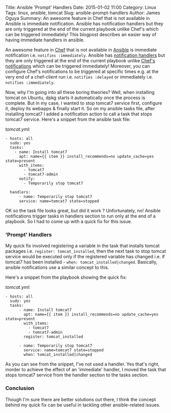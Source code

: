 Title: Ansible 'Prompt' Handlers
Date: 2015-01-02 11:00
Category: Linux
Tags: linux, ansible, tomcat
Slug: ansible-prompt-handlers
Author: James Oguya
Summary: An awesome feature in Chef that is not available in Ansible is immediate notification. Ansible has notification handlers but they are only triggered at the end of the current playbook unlike Chef's which can be triggered immediately! This blogpost describes an easier way of having immediate handlers in ansible.

An awesome feature in [Chef](https://chef.io) that is not available in [Ansible](http://ansible.com) is immediate notification i.e. `notifies :immediately`. Ansible has [notification handlers](http://docs.ansible.com/playbooks_intro.html#handlers-running-operations-on-change) but they are only triggered at the end of the current playbook unlike [Chef's notifications](https://docs.chef.io/resource_common.html#notifies-syntax) which can be triggered immediately! Moreover, you can configure Chef's notifications to be triggered at specific times e.g. at the very end of a chef-client run i.e. `notifies :delayed` or immediately i.e. `notifies :immediately`.

Now, why I'm going into all these boring theories? Well, when installing tomcat on Ubuntu, dpkg starts it automatically once the process is complete. But in my case, I wanted to stop tomcat7 service first, configure it, deploy its webapps & finally start it. So on my ansible tasks file, after installing tomcat7 I added a notification action to call a task that stops tomcat7 service. Here's a snippet from the ansible task file:

_tomcat.yml_:

    - hosts: all
      sudo: yes
      tasks:
        - name: Install tomcat7
          apt: name={{ item }} install_recommends=no update_cache=yes  state=present
          with_items:
            - tomcat7
            - tomcat7-admin
          notify:
            - Temporarily stop tomcat7

      handlers:
          - name: Temporarily stop tomcat7
          service: name=tomcat7 state=stopped

OK so the task file looks great, but did it work ? Unfortunately, no! Ansible notifications trigger tasks in handlers section to run only at the end of a playbook. So I had to come up with a quick fix for this issue.

### 'Prompt' Handlers

My quick fix involved registering a variable in the task that installs tomcat packages i.e. `register: tomcat_installed`, then the next task to stop tomcat service would be executed only if the registered variable has changed i.e. if tomcat7 has been installed - `when: tomcat_installed|changed`. Basically, ansible notifications use a similar concept to this.

Here's a snippet from the playbook showing the quick fix:

_tomcat.yml_:

    - hosts: all
      sudo: yes
      tasks:
          - name: Install tomcat7
            apt: name={{ item }} install_recommends=no update_cache=yes state=present
            with_items:
              - tomcat7
              - tomcat7-admin
            register: tomcat_installed

          - name: Temporarily stop tomcat7
            service: name=tomcat7 state=stopped
            when: tomcat_installed|changed

As you can see from the snippet, I've not used a handler. Yes that's right, inorder to achieve the effect of an 'immediate' handler, I moved the task that stops tomcat7 service from the handler section to the tasks section.

### Conclusion

Though I'm sure there are better solutions out there, I think the concept behind my quick fix can be useful in tackling other ansible-related issues.
